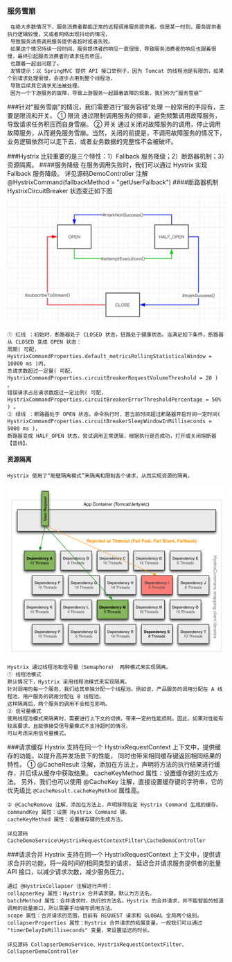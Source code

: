 ### 服务雪崩
     在绝大多数情况下，服务消费者都能正常的远程调用服务提供者。但是某一时刻，服务提供者执行逻辑较慢，又或者网络出现抖动的情况，
     导致服务消费调用服务提供者超时或者失败。
     如果这个情况持续一段时间，服务提供者的响应一直很慢，导致服务消费者的响应也跟着很慢，最终引起服务消费者的请求任务积压，
     也跟着一起出问题了。
     友情提示：以 SpringMVC 提供 API 接口举例子，因为 Tomcat 的线程池是有限的，如果个别请求处理很慢，会逐步占用到整个线程池，
     导致后续其它请求无法被处理。
     因为一个下游服务的故障，导致上游服务一起跟着故障的现象，我们称为“服务雪崩”
###针对“服务雪崩”的情况，我们需要进行“服务容错”处理
         一般常用的手段有，主要是限流和开关。
        ① 限流
        通过限制调用服务的频率，避免频繁调用故障服务，导致请求任务积压而自身雪崩。
        ② 开关
        通过关闭对故障服务的调用，停止调用故障服务，从而避免服务雪崩。当然，关闭的前提是，不调用故障服务的情况下，
        业务逻辑依然可以走下去，或者业务数据的完整性不会被破坏。

###Hystrix 比较重要的是三个特性：1）Fallback 服务降级；2）断路器机制；3）资源隔离。
####服务降级
    在服务调用失败时，我们可以通过 Hystrix 实现 Fallback 服务降级。
    详见源码DemoController   注解@HystrixCommand(fallbackMethod = "getUserFallback")
####断路器机制
    HystrixCircuitBreaker 状态变迁如下图 
![Image text](01.png)

    ① 红线 ：初始时，断路器处于 CLOSED 状态，链路处于健康状态。当满足如下条件，断路器从 CLOSED 变成 OPEN 状态：
    周期( 可配，HystrixCommandProperties.default_metricsRollingStatisticalWindow = 10000 ms )内，
    总请求数超过一定量( 可配，HystrixCommandProperties.circuitBreakerRequestVolumeThreshold = 20 ) 。
    错误请求占总请求数超过一定比例( 可配，HystrixCommandProperties.circuitBreakerErrorThresholdPercentage = 50% ) 。
    ② 绿线 ：断路器处于 OPEN 状态，命令执行时，若当前时间超过断路器开启时间一定时间( HystrixCommandProperties.circuitBreakerSleepWindowInMilliseconds = 5000 ms )，
    断路器变成 HALF_OPEN 状态，尝试调用正常逻辑，根据执行是否成功，打开或关闭熔断器【蓝线】。
#### 资源隔离
    Hystrix 使用了“舱壁隔离模式”来隔离和限制各个请求，从而实现资源的隔离。
![Image text](078fbadf40d7e1b4496afa5b57b24a7b.jpg)

    Hystrix 通过线程池和信号量（Semaphore） 两种模式来实现隔离。
    ① 线程池模式
    默认情况下，Hystrix 采用线程池模式来实现隔离。
    针对调用的每一个服务，我们给其单独分配一个线程池。例如说，产品服务的调用分配在 A 线程池，用户服务的调用分配在 B 线程池。
    这样隔离后，两个服务的调用不会相互影响。
    ② 信号量模式
    使用线程池模式来隔离时，需要进行上下文的切换，带来一定的性能损耗。因此，如果对性能有较高要求，且能够接受信号量模式不支持超时的情况，
    可以考虑采用信号量模式。
###请求缓存
    Hystrix 支持在同一个 HystrixRequestContext 上下文中，提供缓存的功能，以提升高并发场景下的性能，
    同时也带来相同缓存键返回相同结果的特性。
    ① @CacheResult 注解，添加在方法上，声明将方法的执行结果进行缓存，并后续从缓存中获取结果。
    cacheKeyMethod 属性：设置缓存键的生成方法。
    另外，我们也可以使用 @CacheKey 注解，直接设置缓存键的字符串，它的优先级比 `@CacheResult.cacheKeyMethod` 属性高。
    
    ② @CacheRemove 注解，添加在方法上，声明移除指定 Hystrix Command 生成的缓存。
    commandKey 属性：设置 Hystrix Command 键。
    cacheKeyMethod 属性：设置缓存键的生成方法。

    详见源码CacheDemoService\HystrixRequestContextFilter\CacheDemoController
###请求合并
    Hystrix 支持在同一个 HystrixRequestContext 上下文中，提供请求合并的功能，将一段时间的相同类型的请求，
    延迟合并请求服务提供者的批量 API 接口，以减少请求次数，减少服务压力。

    通过 @HystrixCollapser 注解进行声明：
    collapserKey 属性：Hystrix 合并请求键，默认为方法名。
    batchMethod 属性：合并请求时，执行的方法名。Hystrix 的合并请求，并不能智能的知道调用的批量接口，所以需要手动编写调用方法。
    scope 属性：合并请求的范围，目前有 REQUEST 请求和 GLOBAL 全局两个级别。
    collapserProperties 属性：Hystrix 合并请求的拓展变量。一般我们可以通过 "timerDelayInMilliseconds" 变量，来设置延迟的时长。
    
    详见源码 CollapserDemoService、HystrixRequestContextFilter、CollapserDemoController